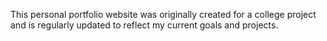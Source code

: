 This personal portfolio website was originally created for a college project and is regularly updated to reflect my current goals and projects.
